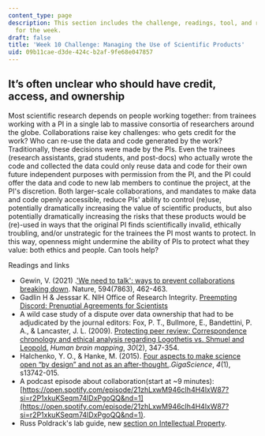 ```yaml
---
content_type: page
description: This section includes the challenge, readings, tool, and response paper
  for the week.
draft: false
title: 'Week 10 Challenge: Managing the Use of Scientific Products'
uid: 09b11cae-d3de-424c-b2af-9fe68e047857
---
```

## It’s often unclear who should have credit, access, and ownership

Most scientific research depends on people working together: from trainees working with a PI in a single lab to massive consortia of researchers around the globe. Collaborations raise key challenges: who gets credit for the work? Who can re-use the data and code generated by the work? Traditionally, these decisions were made by the PIs. Even the trainees (research assistants, grad students, and post-docs) who actually wrote the code and collected the data could only reuse data and code for their own future independent purposes with permission from the PI, and the PI could offer the data and code to new lab members to continue the project, at the PI's discretion. Both larger-scale collaborations, and mandates to make data and code openly accessible, reduce PIs' ability to control (re)use, potentially dramatically increasing the value of scientific products, but also potentially dramatically increasing the risks that these products would be (re)-used in ways that the original PI finds scientifically invalid, ethically troubling, and/or unstrategic for the trainees the PI most wants to protect. In this way, openness might undermine the ability of PIs to protect what they value: both ethics and people. Can tools help?

Readings and links

- Gewin, V. (2021) .['We need to talk': ways to prevent collaborations breaking down](https://www.nature.com/articles/d41586-021-01573-z). Nature, 594(7863), 462-463.
- Gadlin H & Jesssar K. NIH Office of Research Integrity. [Preempting Discord: Prenuptial Agreements for Scientists](https://ori.hhs.gov/preempting-discord-prenuptial-agreements-scientists)
- A wild case study of a dispute over data ownership that had to be adjudicated by the journal editors: Fox, P. T., Bullmore, E., Bandettini, P. A., & Lancaster, J. L. (2009). [Protecting peer review: Correspondence chronology and ethical analysis regarding Logothetis vs. Shmuel and Leopold.](https://www.ncbi.nlm.nih.gov/pmc/articles/PMC2715868/) *Human brain mapping*, *30*(2), 347-354.
- Halchenko, Y. O., & Hanke, M. (2015). [Four aspects to make science open “by design” and not as an after-thought.](https://academic.oup.com/gigascience/article/4/1/s13742-015-0072-7/2707572).*GigaScience*, *4*(1), s13742-015.
- A podcast episode about collaboration(start at ~9 minutes): [https://open.spotify.com/episode/21zhLxwM946cIh4H4lxW87?si=r2P1xkuKSeqm74IDxPgoQQ&nd=1](https://open.spotify.com/episode/21zhLxwM946cIh4H4lxW87?si=r2P1xkuKSeqm74IDxPgoQQ&nd=1).
- Russ Poldrack's lab guide, new [section on Intellectual Property](https://poldracklab.github.io/research/intellectual_property.html).